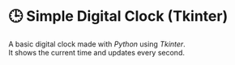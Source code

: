 # 🕒 Simple Digital Clock (Tkinter)

A basic digital clock made with *Python* using *Tkinter*.  
It shows the current time and updates every second.

